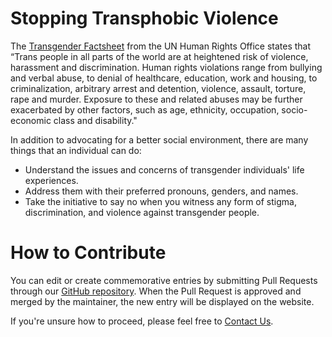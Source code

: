 # Stopping Transphobic Violence

The [Transgender Factsheet](https://www.unfe.org/wp-content/uploads/2019/03/Transgender_Factsheet_English.pdf) from the UN Human Rights Office states that “Trans people in all parts of the world are at heightened risk of violence, harassment and discrimination. Human rights violations range from bullying and verbal abuse, to denial of healthcare, education, work and housing, to criminalization, arbitrary arrest and detention, violence, assault, torture, rape and murder. Exposure to these and related abuses may be further exacerbated by other factors, such as age, ethnicity, occupation, socio-economic class and disability."  

In addition to advocating for a better social environment, there are many things that an individual can do:

- Understand the issues and concerns of transgender individuals' life experiences.  
- Address them with their preferred pronouns, genders, and names.  
- Take the initiative to say no when you witness any form of stigma, discrimination, and violence against transgender people.  

# How to Contribute

You can edit or create commemorative entries by submitting Pull Requests through our [GitHub repository](https://github.com/one-among-us/data). When the Pull Request is approved and merged by the maintainer, the new entry will be displayed on the website.  

If you're unsure how to proceed, please feel free to [Contact Us](/about).  